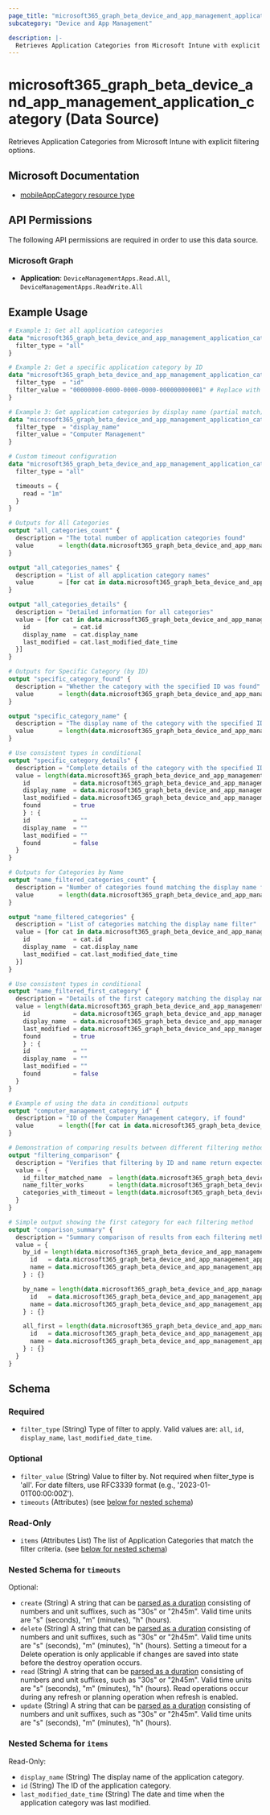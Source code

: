 ```yaml
---
page_title: "microsoft365_graph_beta_device_and_app_management_application_category Data Source - terraform-provider-microsoft365"
subcategory: "Device and App Management"

description: |-
  Retrieves Application Categories from Microsoft Intune with explicit filtering options.
---
```


# microsoft365_graph_beta_device_and_app_management_application_category (Data Source)

Retrieves Application Categories from Microsoft Intune with explicit filtering options.

## Microsoft Documentation

- [mobileAppCategory resource type](https://learn.microsoft.com/en-us/graph/api/resources/intune-apps-mobileappcategory?view=graph-rest-beta)

## API Permissions

The following API permissions are required in order to use this data source.

### Microsoft Graph

- **Application**: `DeviceManagementApps.Read.All`, `DeviceManagementApps.ReadWrite.All`

## Example Usage

```terraform
# Example 1: Get all application categories
data "microsoft365_graph_beta_device_and_app_management_application_category" "all_categories" {
  filter_type = "all"
}

# Example 2: Get a specific application category by ID
data "microsoft365_graph_beta_device_and_app_management_application_category" "specific_category" {
  filter_type  = "id"
  filter_value = "00000000-0000-0000-0000-000000000001" # Replace with actual ID
}

# Example 3: Get application categories by display name (partial match)
data "microsoft365_graph_beta_device_and_app_management_application_category" "by_name" {
  filter_type  = "display_name"
  filter_value = "Computer Management"
}

# Custom timeout configuration
data "microsoft365_graph_beta_device_and_app_management_application_category" "with_timeout" {
  filter_type = "all"

  timeouts = {
    read = "1m"
  }
}

# Outputs for All Categories
output "all_categories_count" {
  description = "The total number of application categories found"
  value       = length(data.microsoft365_graph_beta_device_and_app_management_application_category.all_categories.items)
}

output "all_categories_names" {
  description = "List of all application category names"
  value       = [for cat in data.microsoft365_graph_beta_device_and_app_management_application_category.all_categories.items : cat.display_name]
}

output "all_categories_details" {
  description = "Detailed information for all categories"
  value = [for cat in data.microsoft365_graph_beta_device_and_app_management_application_category.all_categories.items : {
    id            = cat.id
    display_name  = cat.display_name
    last_modified = cat.last_modified_date_time
  }]
}

# Outputs for Specific Category (by ID)
output "specific_category_found" {
  description = "Whether the category with the specified ID was found"
  value       = length(data.microsoft365_graph_beta_device_and_app_management_application_category.specific_category.items) > 0
}

output "specific_category_name" {
  description = "The display name of the category with the specified ID"
  value       = length(data.microsoft365_graph_beta_device_and_app_management_application_category.specific_category.items) > 0 ? data.microsoft365_graph_beta_device_and_app_management_application_category.specific_category.items[0].display_name : ""
}

# Use consistent types in conditional
output "specific_category_details" {
  description = "Complete details of the category with the specified ID"
  value = length(data.microsoft365_graph_beta_device_and_app_management_application_category.specific_category.items) > 0 ? {
    id            = data.microsoft365_graph_beta_device_and_app_management_application_category.specific_category.items[0].id
    display_name  = data.microsoft365_graph_beta_device_and_app_management_application_category.specific_category.items[0].display_name
    last_modified = data.microsoft365_graph_beta_device_and_app_management_application_category.specific_category.items[0].last_modified_date_time
    found         = true
    } : {
    id            = ""
    display_name  = ""
    last_modified = ""
    found         = false
  }
}

# Outputs for Categories by Name
output "name_filtered_categories_count" {
  description = "Number of categories found matching the display name filter"
  value       = length(data.microsoft365_graph_beta_device_and_app_management_application_category.by_name.items)
}

output "name_filtered_categories" {
  description = "List of categories matching the display name filter"
  value = [for cat in data.microsoft365_graph_beta_device_and_app_management_application_category.by_name.items : {
    id            = cat.id
    display_name  = cat.display_name
    last_modified = cat.last_modified_date_time
  }]
}

# Use consistent types in conditional
output "name_filtered_first_category" {
  description = "Details of the first category matching the display name filter (if any)"
  value = length(data.microsoft365_graph_beta_device_and_app_management_application_category.by_name.items) > 0 ? {
    id            = data.microsoft365_graph_beta_device_and_app_management_application_category.by_name.items[0].id
    display_name  = data.microsoft365_graph_beta_device_and_app_management_application_category.by_name.items[0].display_name
    last_modified = data.microsoft365_graph_beta_device_and_app_management_application_category.by_name.items[0].last_modified_date_time
    found         = true
    } : {
    id            = ""
    display_name  = ""
    last_modified = ""
    found         = false
  }
}

# Example of using the data in conditional outputs
output "computer_management_category_id" {
  description = "ID of the Computer Management category, if found"
  value       = length([for cat in data.microsoft365_graph_beta_device_and_app_management_application_category.all_categories.items : cat if cat.display_name == "Computer Management"]) > 0 ? [for cat in data.microsoft365_graph_beta_device_and_app_management_application_category.all_categories.items : cat.id if cat.display_name == "Computer Management"][0] : ""
}

# Demonstration of comparing results between different filtering methods
output "filtering_comparison" {
  description = "Verifies that filtering by ID and name return expected results"
  value = {
    id_filter_matched_name  = length(data.microsoft365_graph_beta_device_and_app_management_application_category.specific_category.items) > 0 && length(data.microsoft365_graph_beta_device_and_app_management_application_category.by_name.items) > 0 ? contains([for cat in data.microsoft365_graph_beta_device_and_app_management_application_category.by_name.items : cat.id], data.microsoft365_graph_beta_device_and_app_management_application_category.specific_category.items[0].id) : false
    name_filter_works       = length(data.microsoft365_graph_beta_device_and_app_management_application_category.by_name.items) > 0
    categories_with_timeout = length(data.microsoft365_graph_beta_device_and_app_management_application_category.with_timeout.items)
  }
}

# Simple output showing the first category for each filtering method
output "comparison_summary" {
  description = "Summary comparison of results from each filtering method"
  value = {
    by_id = length(data.microsoft365_graph_beta_device_and_app_management_application_category.specific_category.items) > 0 ? {
      id   = data.microsoft365_graph_beta_device_and_app_management_application_category.specific_category.items[0].id
      name = data.microsoft365_graph_beta_device_and_app_management_application_category.specific_category.items[0].display_name
    } : {}

    by_name = length(data.microsoft365_graph_beta_device_and_app_management_application_category.by_name.items) > 0 ? {
      id   = data.microsoft365_graph_beta_device_and_app_management_application_category.by_name.items[0].id
      name = data.microsoft365_graph_beta_device_and_app_management_application_category.by_name.items[0].display_name
    } : {}

    all_first = length(data.microsoft365_graph_beta_device_and_app_management_application_category.all_categories.items) > 0 ? {
      id   = data.microsoft365_graph_beta_device_and_app_management_application_category.all_categories.items[0].id
      name = data.microsoft365_graph_beta_device_and_app_management_application_category.all_categories.items[0].display_name
    } : {}
  }
}
```

<!-- schema generated by tfplugindocs -->
## Schema

### Required

- `filter_type` (String) Type of filter to apply. Valid values are: `all`, `id`, `display_name`, `last_modified_date_time`.

### Optional

- `filter_value` (String) Value to filter by. Not required when filter_type is 'all'. For date filters, use RFC3339 format (e.g., '2023-01-01T00:00:00Z').
- `timeouts` (Attributes) (see [below for nested schema](#nestedatt--timeouts))

### Read-Only

- `items` (Attributes List) The list of Application Categories that match the filter criteria. (see [below for nested schema](#nestedatt--items))

<a id="nestedatt--timeouts"></a>
### Nested Schema for `timeouts`

Optional:

- `create` (String) A string that can be [parsed as a duration](https://pkg.go.dev/time#ParseDuration) consisting of numbers and unit suffixes, such as "30s" or "2h45m". Valid time units are "s" (seconds), "m" (minutes), "h" (hours).
- `delete` (String) A string that can be [parsed as a duration](https://pkg.go.dev/time#ParseDuration) consisting of numbers and unit suffixes, such as "30s" or "2h45m". Valid time units are "s" (seconds), "m" (minutes), "h" (hours). Setting a timeout for a Delete operation is only applicable if changes are saved into state before the destroy operation occurs.
- `read` (String) A string that can be [parsed as a duration](https://pkg.go.dev/time#ParseDuration) consisting of numbers and unit suffixes, such as "30s" or "2h45m". Valid time units are "s" (seconds), "m" (minutes), "h" (hours). Read operations occur during any refresh or planning operation when refresh is enabled.
- `update` (String) A string that can be [parsed as a duration](https://pkg.go.dev/time#ParseDuration) consisting of numbers and unit suffixes, such as "30s" or "2h45m". Valid time units are "s" (seconds), "m" (minutes), "h" (hours).


<a id="nestedatt--items"></a>
### Nested Schema for `items`

Read-Only:

- `display_name` (String) The display name of the application category.
- `id` (String) The ID of the application category.
- `last_modified_date_time` (String) The date and time when the application category was last modified.